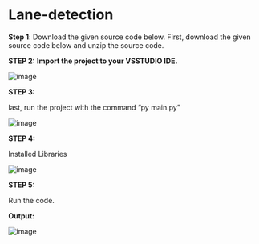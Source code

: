 # Lane-detection
**Step 1**: Download the given source code below.
First, download the given source code below and unzip the source code.


**STEP 2:**
**Import the project to your VSSTUDIO IDE.**


![image](https://user-images.githubusercontent.com/107752892/174434276-7a7aac01-0d20-4847-9112-0907fb420fba.png)


**STEP 3:**


last, run the project with the command “py main.py”


![image](https://user-images.githubusercontent.com/107752892/174434379-0e51c0a7-ae7f-4ecf-b842-803f0153969e.png)



**STEP 4:**

Installed Libraries



![image](https://user-images.githubusercontent.com/107752892/174434427-b2781458-f95b-45a8-ab0d-a1c058e9192c.png)



**STEP 5:**

Run the code.



**Output:**



![image](https://user-images.githubusercontent.com/107752892/174434497-488a2708-f8f5-45dd-bc62-9f1c3cc561a0.png)


